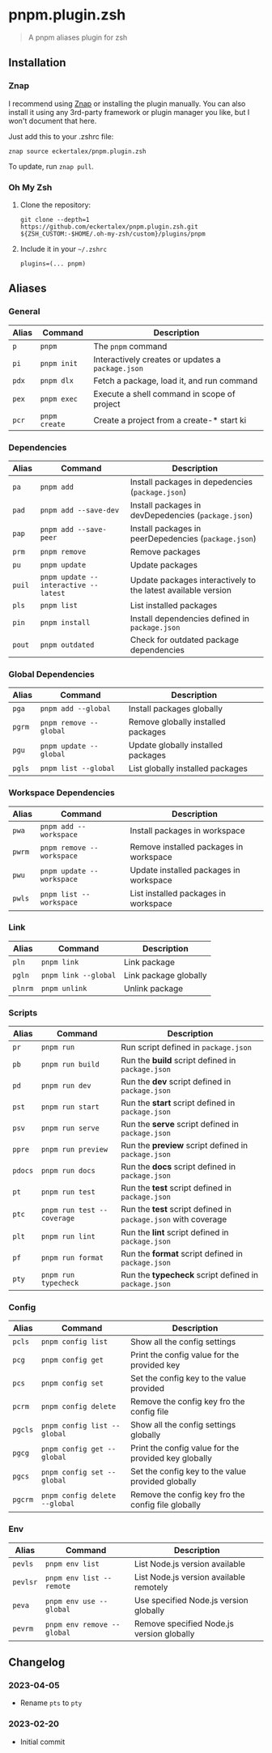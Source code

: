 # pnpm.plugin.zsh

> A pnpm aliases plugin for zsh

## Installation

### Znap

I recommend using [Znap](https://github.com/marlonrichert/zsh-snap) or installing the plugin manually. You can also install it using any 3rd-party framework or plugin manager you like, but I won't document that here.

Just add this to your .zshrc file:

`znap source eckertalex/pnpm.plugin.zsh`

To update, run `znap pull`.

### Oh My Zsh

1. Clone the repository:

   `git clone --depth=1 https://github.com/eckertalex/pnpm.plugin.zsh.git ${ZSH_CUSTOM:-$HOME/.oh-my-zsh/custom}/plugins/pnpm`

2. Include it in your `~/.zshrc`

   `plugins=(... pnpm)`

## Aliases

### General

| Alias | Command       | Description                                       |
| ----- | ------------- | ------------------------------------------------- |
| `p`   | `pnpm`        | The `pnpm` command                                |
| `pi`  | `pnpm init`   | Interactively creates or updates a `package.json` |
| `pdx` | `pnpm dlx`    | Fetch a package, load it, and run command         |
| `pex` | `pnpm exec`   | Execute a shell command in scope of project       |
| `pcr` | `pnpm create` | Create a project from a create-\* start ki        |

### Dependencies

| Alias  | Command                              | Description                                                   |
| ------ | ------------------------------------ | ------------------------------------------------------------- |
| `pa`   | `pnpm add`                           | Install packages in depedencies (`package.json`)              |
| `pad`  | `pnpm add --save-dev`                | Install packages in devDepedencies (`package.json`)           |
| `pap`  | `pnpm add --save-peer`               | Install packages in peerDepedencies (`package.json`)          |
| `prm`  | `pnpm remove`                        | Remove packages                                               |
| `pu`   | `pnpm update`                        | Update packages                                               |
| `puil` | `pnpm update --interactive --latest` | Update packages interactively to the latest available version |
| `pls`  | `pnpm list`                          | List installed packages                                       |
| `pin`  | `pnpm install`                       | Install dependencies defined in `package.json`                |
| `pout` | `pnpm outdated`                      | Check for outdated package dependencies                       |

### Global Dependencies

| Alias  | Command                | Description                        |
| ------ | ---------------------- | ---------------------------------- |
| `pga`  | `pnpm add --global`    | Install packages globally          |
| `pgrm` | `pnpm remove --global` | Remove globally installed packages |
| `pgu`  | `pnpm update --global` | Update globally installed packages |
| `pgls` | `pnpm list --global`   | List globally installed packages   |

### Workspace Dependencies

| Alias  | Command                   | Description                            |
| ------ | ------------------------- | -------------------------------------- |
| `pwa`  | `pnpm add --workspace`    | Install packages in workspace          |
| `pwrm` | `pnpm remove --workspace` | Remove installed packages in workspace |
| `pwu`  | `pnpm update --workspace` | Update installed packages in workspace |
| `pwls` | `pnpm list --workspace`   | List installed packages in workspace   |

### Link

| Alias   | Command              | Description           |
| ------- | -------------------- | --------------------- |
| `pln`   | `pnpm link`          | Link package          |
| `pgln`  | `pnpm link --global` | Link package globally |
| `plnrm` | `pnpm unlink`        | Unlink package        |

### Scripts

| Alias   | Command                    | Description                                                     |
| ------- | -------------------------- | --------------------------------------------------------------- |
| `pr`    | `pnpm run`                 | Run script defined in `package.json`                            |
| `pb`    | `pnpm run build`           | Run the **build** script defined in `package.json`              |
| `pd`    | `pnpm run dev`             | Run the **dev** script defined in `package.json`                |
| `pst`   | `pnpm run start`           | Run the **start** script defined in `package.json`              |
| `psv`   | `pnpm run serve`           | Run the **serve** script defined in `package.json`              |
| `ppre`  | `pnpm run preview`         | Run the **preview** script defined in `package.json`            |
| `pdocs` | `pnpm run docs`            | Run the **docs** script defined in `package.json`               |
| `pt`    | `pnpm run test`            | Run the **test** script defined in `package.json`               |
| `ptc`   | `pnpm run test --coverage` | Run the **test** script defined in `package.json` with coverage |
| `plt`   | `pnpm run lint`            | Run the **lint** script defined in `package.json`               |
| `pf`    | `pnpm run format`          | Run the **format** script defined in `package.json`             |
| `pty`   | `pnpm run typecheck`       | Run the **typecheck** script defined in `package.json`          |

### Config

| Alias   | Command                       | Description                                          |
| ------- | ----------------------------- | ---------------------------------------------------- |
| `pcls`  | `pnpm config list`            | Show all the config settings                         |
| `pcg`   | `pnpm config get`             | Print the config value for the provided key          |
| `pcs`   | `pnpm config set`             | Set the config key to the value provided             |
| `pcrm`  | `pnpm config delete`          | Remove the config key fro the config file            |
| `pgcls` | `pnpm config list --global`   | Show all the config settings globally                |
| `pgcg`  | `pnpm config get --global`    | Print the config value for the provided key globally |
| `pgcs`  | `pnpm config set --global`    | Set the config key to the value provided globally    |
| `pgcrm` | `pnpm config delete --global` | Remove the config key fro the config file globally   |

### Env

| Alias    | Command                    | Description                               |
| -------- | -------------------------- | ----------------------------------------- |
| `pevls`  | `pnpm env list`            | List Node.js version available            |
| `pevlsr` | `pnpm env list --remote`   | List Node.js version available remotely   |
| `peva`   | `pnpm env use --global`    | Use specified Node.js version globally    |
| `pevrm`  | `pnpm env remove --global` | Remove specified Node.js version globally |

## Changelog

### 2023-04-05

- Rename `pts` to `pty`

### 2023-02-20

- Initial commit
